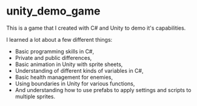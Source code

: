 # unity_demo_game
This is a game that I created with C# and Unity to demo it's capabilities.


I learned a lot about a few different things:
<ul>
  <li>Basic programming skills in C#,</li>
  <li>Private and public differences,</li>
  <li>Basic animation in Unity with sprite sheets,</li>
  <li>Understanding of different kinds of variables in C#,</li>
  <li>Basic health management for enemies,</li>
  <li>Using boundaries in Unity for various functions,</li>
  <li>And understanding how to use prefabs to apply settings and scripts to multiple sprites.</li>
</ul>
